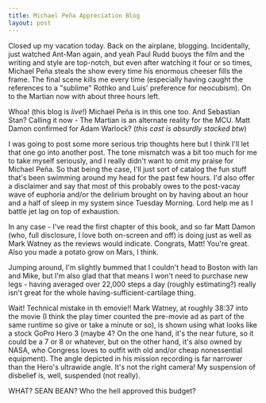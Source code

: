 ```yaml
---
title: Michael Peña Appreciation Blog
layout: post
---
```


Closed up my vacation today. Back on the airplane, blogging. Incidentally, just watched Ant-Man again, and yeah Paul Rudd buoys the film and the writing and style are top-notch, but even after watching it four or so times, Michael Peña steals the show every time his enormous cheeser fills the frame. The final scene kills me every time (especially having caught the references to a "sublime" Rothko and Luis' preference for neocubism). On to the Martian now with about three hours left.

Whoa! (this blog is _live_!) Michael Peña is in this one too. And Sebastian Stan? Calling it now - The Martian is an alternate reality for the MCU. Matt Damon confirmed for Adam Warlock? (_this cast is absurdly stacked btw_)

I was going to post some more serious trip thoughts here but I think I'll let that one go into another post. The tone mismatch was a bit too much for me to take myself seriously, and I really didn't want to omit my praise for Michael Peña. So that being the case, I'll just sort of catalog the fun stuff that's been swimming around my head for the past few hours. I'd also offer a disclaimer and say that most of this probably owes to the post-vacay wave of euphoria and/or the delirium brought on by having about an hour and a half of sleep in my system since Tuesday Morning. Lord help me as I battle jet lag on top of  exhaustion.

In any case - I've read the first chapter of this book, and so far Matt Damon (who, full disclosure, I love both on-screen and off) is doing just as well as Mark Watney as the reviews would indicate. Congrats, Matt! You're great. Also you made a potato grow on Mars, I think.

Jumping around, I'm slightly bummed that I couldn't head to Boston with Ian and Mike, but I'm also glad that that means I won't need to purchase new legs - having averaged over 22,000 steps a day (roughly estimating?) really isn't great for the whole having-sufficient-cartilage thing.

Wait! Technical mistake in th emovie!! Mark Watney, at roughly 38:37 into the movie (I think the play timer counted the pre-movie ad as part of the same runtime so give or take a minute or so), is shown using what looks like a stock GoPro Hero 3 (maybe 4? On the one hand, it's the near future, so it could be a 7 or 8 or whatever, but on the other hand, it's also owned by NASA, who Congress loves to outfit with old and/or cheap nonessential equipment). The angle depicted in his mission recording is far narrower than the Hero's ultrawide angle. It's not the right camera! My suspension of disbelief is, well, suspended (not really).

WHAT? SEAN BEAN? Who the hell approved this budget?

